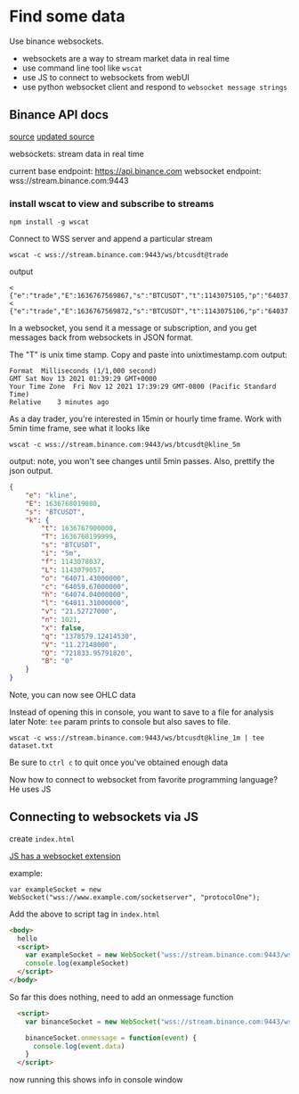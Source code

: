 # Find some data
Use binance websockets.
- websockets are a way to stream market data in real time
- use command line tool like `wscat` 
- use JS to connect to websockets from webUI
- use python websocket client and respond to `websocket message strings`

## Binance API docs
[source](https://github.com/binance/binance-spot-api-docs)
[updated source](https://github.com/binance/binance-spot-api-docs/blob/26f40b60cddd3959daf29a7187ae82544dba944c/user-data-stream.md)

websockets: stream data in real time

current base endpoint: https://api.binance.com
websocket endpoint: wss://stream.binance.com:9443

### install wscat to view and subscribe to streams

```
npm install -g wscat
```

Connect to WSS server and append a particular stream
```
wscat -c wss://stream.binance.com:9443/ws/btcusdt@trade
```

output
```
< {"e":"trade","E":1636767569867,"s":"BTCUSDT","t":1143075105,"p":"64037.68000000","q":"0.00015000","b":8247713983,"a":8247713875,"T":1636767569866,"m":false,"M":true}
< {"e":"trade","E":1636767569872,"s":"BTCUSDT","t":1143075106,"p":"64037.68000000","q":"0.02203000","b":8247713985,"a":8247713875,"T":1636767569871,"m":false,"M":true}
```

In a websocket, you send it a message or subscription, and you get messages back from websockets in JSON format.

The "T" is unix time stamp.  Copy and paste into unixtimestamp.com
output:
```
Format	Milliseconds (1/1,000 second)
GMT	Sat Nov 13 2021 01:39:29 GMT+0000
Your Time Zone	Fri Nov 12 2021 17:39:29 GMT-0800 (Pacific Standard Time)
Relative	3 minutes ago
```
As a day trader, you're interested in 15min or hourly time frame.
Work with 5min time frame, see what it looks like

```
wscat -c wss://stream.binance.com:9443/ws/btcusdt@kline_5m
```

output: note, you won't see changes until 5min passes.  Also, prettify the json output.
```json
{
    "e": "kline",
    "E": 1636768019080,
    "s": "BTCUSDT",
    "k": {
        "t": 1636767900000,
        "T": 1636768199999,
        "s": "BTCUSDT",
        "i": "5m",
        "f": 1143078037,
        "L": 1143079057,
        "o": "64071.43000000",
        "c": "64059.67000000",
        "h": "64074.04000000",
        "l": "64011.31000000",
        "v": "21.52727000",
        "n": 1021,
        "x": false,
        "q": "1378579.12414530",
        "V": "11.27148000",
        "Q": "721833.95791820",
        "B": "0"
    }
}
```
Note, you can now see OHLC data

Instead of opening this in console, you want to save to a file for analysis later
Note: `tee` param prints to console but also saves to file.
```
wscat -c wss://stream.binance.com:9443/ws/btcusdt@kline_1m | tee dataset.txt
```
Be sure to `ctrl c` to quit once you've obtained enough data

Now how to connect to websocket from favorite programming language?  He uses JS

## Connecting to websockets via JS

create `index.html`

[JS has a websocket extension](https://developer.mozilla.org/en-US/docs/Web/API/WebSockets_API/Writing_WebSocket_client_applications)

example:
```
var exampleSocket = new WebSocket("wss://www.example.com/socketserver", "protocolOne");
```

Add the above to script tag in `index.html`

```html
<body>
  hello
  <script>
    var exampleSocket = new WebSocket("wss://stream.binance.com:9443/ws/btcusdt@trade");
    console.log(exampleSocket)
  </script>
</body>
```

So far this does nothing, need to add an onmessage function

```html
  <script>
    var binanceSocket = new WebSocket("wss://stream.binance.com:9443/ws/btcusdt@trade");

    binanceSocket.onmessage = function(event) {
      console.log(event.data)
    }
  </script>
```

now running this shows info in console window